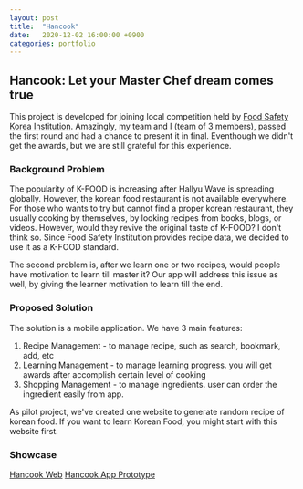 ```yaml
---
layout: post
title:  "Hancook"
date:   2020-12-02 16:00:00 +0900
categories: portfolio
---
```

## Hancook: Let your Master Chef dream comes true

This project is developed for joining local competition held by [Food Safety Korea Institution](https://www.foodsafetykorea.go.kr/). Amazingly, my team and I (team of 3 members), passed the first round and had a chance to present it in final. Eventhough we didn't get the awards, but we are still grateful for this experience. 

### Background Problem
The popularity of K-FOOD is increasing after Hallyu Wave is spreading globally. However, the korean food restaurant is not available everywhere. For those who wants to try but cannot find a proper korean restaurant, they usually cooking by themselves, by looking recipes from books, blogs, or videos. However, would they revive the original taste of K-FOOD? I don't think so. 
Since Food Safety Institution provides recipe data, we decided to use it as a K-FOOD standard.

The second problem is, after we learn one or two recipes, would people have motivation to learn till master it? Our app will address this issue as well, by giving the learner motivation to learn till the end.
### Proposed Solution
The solution is a mobile application. We have 3 main features:
1. Recipe Management - to manage recipe, such as search, bookmark, add, etc
2. Learning Management - to manage learning progress. you will get awards after accomplish certain level of cooking
3. Shopping Management - to manage ingredients. user can order the ingredient easily from app.

As pilot project, we've created one website to generate random recipe of korean food. If you want to learn Korean Food, you might start with this website first.

### Showcase
[Hancook Web](http://hancook.titus.id/)
[Hancook App Prototype](http://bit.ly/HancookApp)